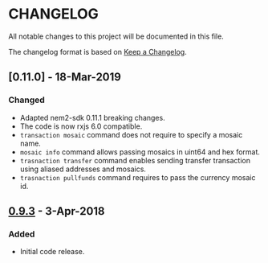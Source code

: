 # CHANGELOG

All notable changes to this project will be documented in this file.

The changelog format is based on [Keep a Changelog](https://keepachangelog.com/en/1.0.0/).

## [0.11.0] - 18-Mar-2019

### Changed
- Adapted nem2-sdk 0.11.1 breaking changes.
- The code is now rxjs 6.0 compatible.
- ``transaction mosaic`` command does not require to specify a mosaic name.
- ``mosaic info`` command allows passing mosaics in uint64 and hex format.
- ``trasnaction transfer`` command enables sending transfer transaction using aliased addresses and mosaics.
- ``trasnaction pullfunds`` command requires to pass the currency mosaic id.

## [0.9.3] - 3-Apr-2018
### Added
- Initial code release.

[0.10.0]: https://github.com/nemtech/nem2-cli/compare/v0.9.3...v0.11.0
[0.9.3]: https://github.com/nemtech/nem2-cli/releases/v0.9.3
